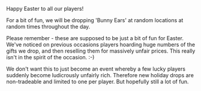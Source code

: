 Happy Easter to all our players!

For a bit of fun, we will be dropping 'Bunny Ears' at random locations at random times throughout the day.

Please remember - these are supposed to be just a bit of fun for Easter. We've noticed on previous occasions players hoarding huge numbers of the gifts we drop, and then reselling them for massively unfair prices. This really isn't in the spirit of the occasion. :-)

We don't want this to just become an event whereby a few lucky players suddenly become ludicrously unfairly rich. Therefore new holiday drops are non-tradeable and limited to one per player. But hopefully still a lot of fun.
